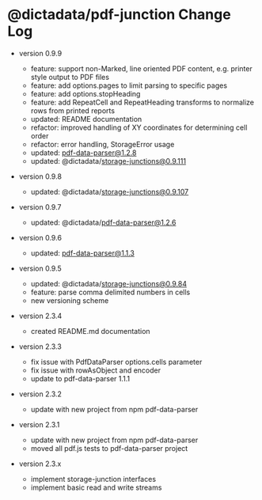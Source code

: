 # @dictadata/pdf-junction Change Log

- version 0.9.9
  - feature: support non-Marked, line oriented PDF content, e.g. printer style output to PDF files
  - feature: add options.pages to limit parsing to specific pages
  - feature: add options.stopHeading
  - feature: add RepeatCell and RepeatHeading transforms to normalize rows from printed reports
  - updated: README documentation
  - refactor: improved handling of XY coordinates for determining cell order
  - refactor: error handling, StorageError usage
  - updated: pdf-data-parser@1.2.8
  - updated: @dictadata/storage-junctions@0.9.111
- version 0.9.8
  - updated: @dictadata/storage-junctions@0.9.107
- version 0.9.7
  - updated: @dictadata/pdf-data-parser@1.2.6
- version 0.9.6
  - updated: pdf-data-parser@1.1.3
- version 0.9.5
  - updated: @dictadata/storage-junctions@0.9.84
  - feature: parse comma delimited numbers in cells
  - new versioning scheme

- version 2.3.4
  - created README.md documentation
- version 2.3.3
  - fix issue with PdfDataParser options.cells parameter
  - fix issue with rowAsObject and encoder
  - update to pdf-data-parser 1.1.1
- version 2.3.2
  - update with new project from npm pdf-data-parser
- version 2.3.1
  - update with new project from npm pdf-data-parser
  - moved all pdf.js tests to pdf-data-parser project
- version 2.3.x
  - implement storage-junction interfaces
  - implement basic read and write streams
